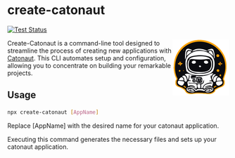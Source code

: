 # create-catonaut

[![Test Status](https://github.com/AminoffZ/create-catonaut/actions/workflows/create-catonaut-test.yml/badge.svg?branch=${GITHUB_REF})](https://github.com/AminoffZ/create-catonaut/actions/workflows/create-catonaut-test.yml?query=branch%3A${GITHUB_REF})

<img src="https://github.com/AminoffZ/catonaut/blob/main/public/assets/images/icon128.png?raw=true" align="right" width="128" height="128" title="catonaut">

Create-Catonaut is a command-line tool designed to streamline the process of creating new applications with [Catonaut](https://github.com/AminoffZ/catonaut). This CLI automates setup and configuration, allowing you to concentrate on building your remarkable projects.

## Usage

```bash
npx create-catonaut [AppName]
```

Replace [AppName] with the desired name for your catonaut application.

Executing this command generates the necessary files and sets up your catonaut application.

